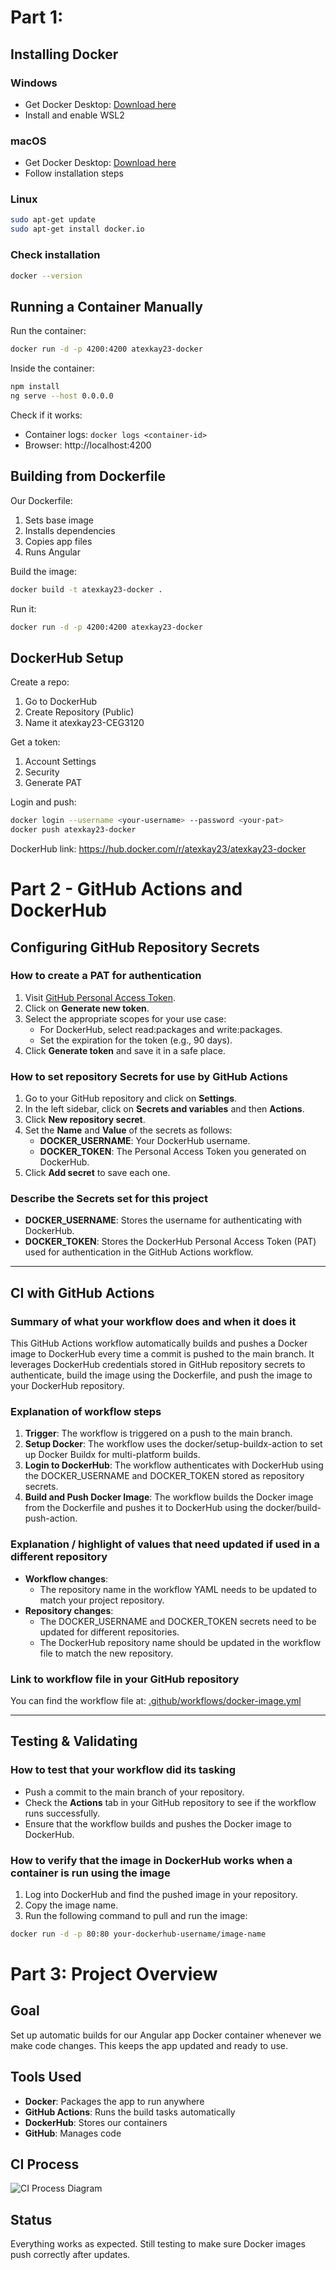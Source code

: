 # Part 1: 

## Installing Docker

### Windows
- Get Docker Desktop: [Download here](https://www.docker.com/products/docker-desktop)
- Install and enable WSL2

### macOS
- Get Docker Desktop: [Download here](https://www.docker.com/products/docker-desktop)
- Follow installation steps

### Linux
```bash
sudo apt-get update
sudo apt-get install docker.io
```

### Check installation
```bash
docker --version
```

## Running a Container Manually

Run the container:
```bash
docker run -d -p 4200:4200 atexkay23-docker
```

Inside the container:
```bash
npm install
ng serve --host 0.0.0.0
```

Check if it works:
- Container logs: `docker logs <container-id>`
- Browser: http://localhost:4200

## Building from Dockerfile

Our Dockerfile:
1. Sets base image
2. Installs dependencies
3. Copies app files
4. Runs Angular

Build the image:
```bash
docker build -t atexkay23-docker .
```

Run it:
```bash
docker run -d -p 4200:4200 atexkay23-docker
```

## DockerHub Setup

Create a repo:
1. Go to DockerHub
2. Create Repository (Public)
3. Name it atexkay23-CEG3120

Get a token:
1. Account Settings
2. Security
3. Generate PAT

Login and push:
```bash
docker login --username <your-username> --password <your-pat>
docker push atexkay23-docker
```

DockerHub link: https://hub.docker.com/r/atexkay23/atexkay23-docker

# Part 2 - GitHub Actions and DockerHub

## Configuring GitHub Repository Secrets

### How to create a PAT for authentication
1. Visit [GitHub Personal Access Token](https://github.com/settings/tokens).
2. Click on **Generate new token**.
3. Select the appropriate scopes for your use case:
   - For DockerHub, select read:packages and write:packages.
   - Set the expiration for the token (e.g., 90 days).
4. Click **Generate token** and save it in a safe place.

### How to set repository Secrets for use by GitHub Actions
1. Go to your GitHub repository and click on **Settings**.
2. In the left sidebar, click on **Secrets and variables** and then **Actions**.
3. Click **New repository secret**.
4. Set the **Name** and **Value** of the secrets as follows:
   - **DOCKER_USERNAME**: Your DockerHub username.
   - **DOCKER_TOKEN**: The Personal Access Token you generated on DockerHub.
5. Click **Add secret** to save each one.

### Describe the Secrets set for this project
- **DOCKER_USERNAME**: Stores the username for authenticating with DockerHub.
- **DOCKER_TOKEN**: Stores the DockerHub Personal Access Token (PAT) used for authentication in the GitHub Actions workflow.

---

## CI with GitHub Actions

### Summary of what your workflow does and when it does it
This GitHub Actions workflow automatically builds and pushes a Docker image to DockerHub every time a commit is pushed to the main branch. It leverages DockerHub credentials stored in GitHub repository secrets to authenticate, build the image using the Dockerfile, and push the image to your DockerHub repository.

### Explanation of workflow steps
1. **Trigger**: The workflow is triggered on a push to the main branch.
2. **Setup Docker**: The workflow uses the docker/setup-buildx-action to set up Docker Buildx for multi-platform builds.
3. **Login to DockerHub**: The workflow authenticates with DockerHub using the DOCKER_USERNAME and DOCKER_TOKEN stored as repository secrets.
4. **Build and Push Docker Image**: The workflow builds the Docker image from the Dockerfile and pushes it to DockerHub using the docker/build-push-action.

### Explanation / highlight of values that need updated if used in a different repository
- **Workflow changes**:
  - The repository name in the workflow YAML needs to be updated to match your project repository.
- **Repository changes**:
  - The DOCKER_USERNAME and DOCKER_TOKEN secrets need to be updated for different repositories.
  - The DockerHub repository name should be updated in the workflow file to match the new repository.

### Link to workflow file in your GitHub repository
You can find the workflow file at: [.github/workflows/docker-image.yml](https://github.com/your-username/your-repository/blob/main/.github/workflows/docker-image.yml)

---

## Testing & Validating

### How to test that your workflow did its tasking
- Push a commit to the main branch of your repository.
- Check the **Actions** tab in your GitHub repository to see if the workflow runs successfully.
- Ensure that the workflow builds and pushes the Docker image to DockerHub.

### How to verify that the image in DockerHub works when a container is run using the image
1. Log into DockerHub and find the pushed image in your repository.
2. Copy the image name.
3. Run the following command to pull and run the image:
```bash
docker run -d -p 80:80 your-dockerhub-username/image-name
```

# Part 3: Project Overview

## Goal
Set up automatic builds for our Angular app Docker container whenever we make code changes. This keeps the app updated and ready to use.

## Tools Used
- **Docker**: Packages the app to run anywhere
- **GitHub Actions**: Runs the build tasks automatically
- **DockerHub**: Stores our containers
- **GitHub**: Manages code

## CI Process

![CI Process Diagram](link-to-diagram)

## Status
Everything works as expected. Still testing to make sure Docker images push correctly after updates.



